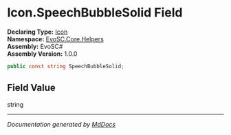 ﻿<!--  
  <auto-generated>   
    The contents of this file were generated by a tool.  
    Changes to this file may be list if the file is regenerated  
  </auto-generated>   
-->

# Icon.SpeechBubbleSolid Field

**Declaring Type:** [Icon](../index.md)  
**Namespace:** [EvoSC.Core.Helpers](../../index.md)  
**Assembly:** EvoSC\#  
**Assembly Version:** 1.0.0

```csharp
public const string SpeechBubbleSolid;
```

## Field Value

string

___

*Documentation generated by [MdDocs](https://github.com/ap0llo/mddocs)*
